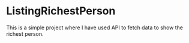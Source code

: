 # ListingRichestPerson
This is a simple project where I have used API to fetch data to show the richest person. 
